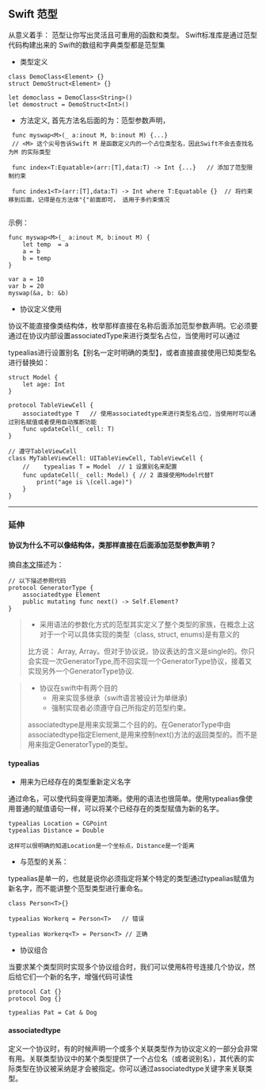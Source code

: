## Swift 范型

 从意义着手： 范型让你写出灵活且可重用的函数和类型。   Swift标准库是通过范型代码构建出来的   Swift的数组和字典类型都是范型集

* 类型定义

 ```
class DemoClass<Element> {}
struct DemoStruct<Element> {}

let democlass = DemoClass<String>()
let demostruct = DemoStruct<Int>()
 ```



*  方法定义, 首先方法名后面的为：范型参数声明，

```
 func myswap<M>(_ a:inout M, b:inout M) {...}   
 // <M> 这个尖号告诉Swift M 是函数定义内的一个占位类型名，因此Swift不会去查找名为M 的实际类型
 
 func index<T:Equatable>(arr:[T],data:T) -> Int {...}   // 添加了范型限制约束
 
 func index1<T>(arr:[T],data:T) -> Int where T:Equatable {}  // 将约束移到后面，记得是在方法体"{"前面即可， 适用于多约束情况
 
```



示例：

```
func myswap<M>(_ a:inout M, b:inout M) {
    let temp  = a
    a = b
    b = temp
}

var a = 10
var b = 20
myswap(&a, b: &b)
```



* 协议定义使用

 协议不能直接像类结构体，枚举那样直接在名称后面添加范型参数声明。它必须要通过在协议内部设置associatedType来进行类型名占位，当使用时可以通过

 typealias进行设置别名【别名一定时明确的类型】，或者直接直接使用已知类型名进行替换如：

```
struct Model {
    let age: Int
}

protocol TableViewCell {
    associatedtype T   // 使用associatedtype来进行类型名占位，当使用时可以通过别名赋值或者使用自动推断功能
    func updateCell(_ cell: T)
}

// 遵守TableViewCell
class MyTableViewCell: UITableViewCell, TableViewCell {
    //    typealias T = Model  // 1 设置别名来配置
    func updateCell(_ cell: Model) { // 2 直接使用Model代替T
        print("age is \(cell.age)")
    }
}
```

---

### 延伸

#### 协议为什么不可以像结构体，类那样直接在后面添加范型参数声明？

摘自<a href="http://www.jianshu.com/p/ef4a9b56f951" target="_blank">本文</a>描述为：

```
// 以下描述参照代码
protocol GeneratorType {
    associatedtype Element
    public mutating func next() -> Self.Element?
}
```



> * 采用语法<T>的参数化方式的范型其实定义了整个类型的家族，在概念上这对于一个可以具体实现的类型（class, struct, enums)是有意义的
>
> 比方说： Array<Int>, Array<String>。但对于协议说，协议表达的含义是single的。你只会实现一次GeneratorType,而不回实现一个GeneratorType<String>协议，接着又实现另外一个GeneratorType<Int>协议.

> * 协议在swift中有两个目的
>   * 用来实现多继承（swift语言被设计为单继承)
>   * 强制实现者必须遵守自己所指定的范型约束。
>
> associatedtype是用来实现第二个目的的。在GeneratorType中由associatedtype指定Element,是用来控制next()方法的返回类型的。而不是用来指定GeneratorType的类型。



#### typealias   

* 用来为已经存在的类型重新定义名字

通过命名，可以使代码变得更加清晰。使用的语法也很简单。使用typealias像使用普通的赋值语句一样，可以将某个已经存在的类型赋值为新的名字。

```
typealias Location = CGPoint
typealias Distance = Double

这样可以很明确的知道Location是一个坐标点，Distance是一个距离
```



* 与范型的关系：

typealias是单一的，也就是说你必须指定将某个特定的类型通过typealias赋值为新名字，而不能讲整个范型类型进行重命名。

```
class Person<T>{}

typealias Workerq = Person<T>	// 错误

typealias Workerq<T> = Person<T> // 正确
```



* 协议组合

当要求某个类型同时实现多个协议组合时，我们可以使用&符号连接几个协议，然后给它们一个新的名字，增强代码可读性

```
protocol Cat {}
protocol Dog {}

typealias Pat = Cat & Dog
```



#### associatedtype 

定义一个协议时，有的时候声明一个或多个关联类型作为协议定义的一部分会非常有用。关联类型协议中的某个类型提供了一个占位名（或者说别名），其代表的实际类型在协议被采纳是才会被指定。你可以通过associatedtype关键字来关联类型。